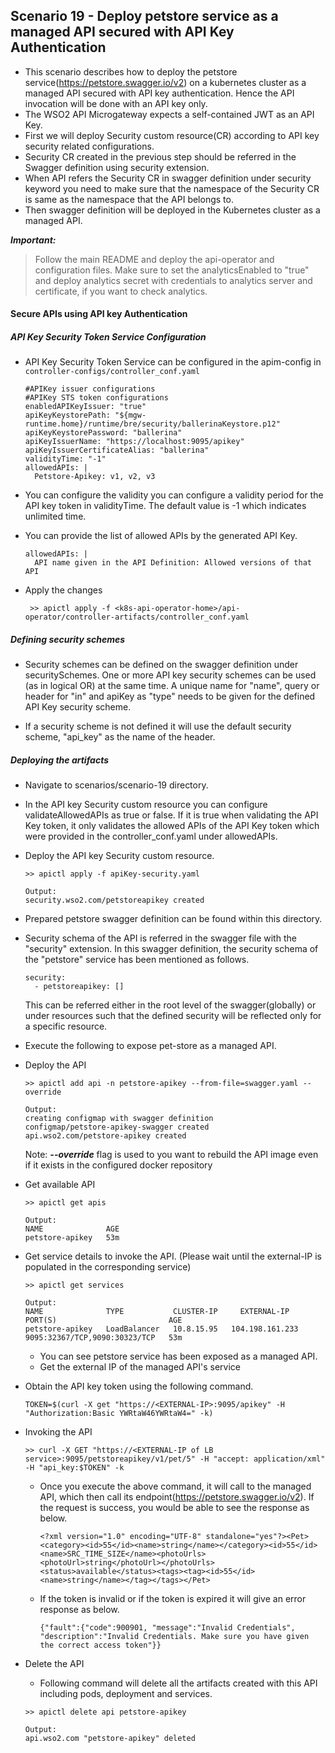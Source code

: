 ## Scenario 19 - Deploy petstore service as a managed API secured with API Key Authentication
- This scenario describes how to deploy the petstore service(https://petstore.swagger.io/v2) on a kubernetes cluster as a managed API secured with API key authentication. Hence the API invocation will be done with an API key only.  
- The WSO2 API Microgateway expects a self-contained JWT as an API Key.
- First we will deploy Security custom resource(CR) according to API key security related configurations. 
- Security CR created in the previous step should be referred in the Swagger definition using security extension.
- When API refers the Security CR in swagger definition under security keyword you need to make sure that the namespace of the Security CR is same as the namespace that the API belongs to.
- Then swagger definition will be deployed in the Kubernetes cluster as a managed API. 
 

 ***Important:***
> Follow the main README and deploy the api-operator and configuration files. Make sure to set the analyticsEnabled to "true" and deploy analytics secret with credentials to analytics server and certificate, if you want to check analytics.

 #### Secure APIs using API key Authentication
 ##### API Key Security Token Service Configuration

- API Key Security Token Service can be configured in the apim-config in `controller-configs/controller_conf.yaml`
    ```
    #APIKey issuer configurations
    #APIKey STS token configurations
    enabledAPIKeyIssuer: "true"
    apiKeyKeystorePath: "${mgw-runtime.home}/runtime/bre/security/ballerinaKeystore.p12"
    apiKeyKeystorePassword: "ballerina"
    apiKeyIssuerName: "https://localhost:9095/apikey"
    apiKeyIssuerCertificateAlias: "ballerina"
    validityTime: "-1"
    allowedAPIs: |
      Petstore-Apikey: v1, v2, v3
    ```
- You can configure the validity you can configure a validity period for the API key token in validityTime. The default value is -1 which indicates unlimited time. 

- You can provide the list of allowed APIs by the generated API Key.
  ```
  allowedAPIs: |
    API name given in the API Definition: Allowed versions of that API
  ```
- Apply the changes
   ```$xslt
    >> apictl apply -f <k8s-api-operator-home>/api-operator/controller-artifacts/controller_conf.yaml
    ```
 ##### Defining security schemes

- Security schemes can be defined on the swagger definition under securitySchemes. One or more API key security schemes can be used (as in logical OR) at the same time. A unique name for "name", query or header for "in"  and apiKey as "type" needs to be given for the defined API Key security scheme.

- If a security scheme is not defined it will use the default security scheme, "api_key" as the name of the header.

 ##### Deploying the artifacts
 
- Navigate to scenarios/scenario-19 directory.

- In the API key Security custom resource you can configure validateAllowedAPIs as true or false. If it is true when validating the API Key token, it only validates the allowed APIs of the API Key token which were provided in the controller_conf.yaml under allowedAPIs.

- Deploy the API key Security custom resource.
    ```$xslt
    >> apictl apply -f apiKey-security.yaml
    
    Output:
    security.wso2.com/petstoreapikey created
    ```

- Prepared petstore swagger definition can be found within this directory.

- Security schema of the API is referred in the swagger file with the "security" extension.
In this swagger definition, the security schema of the "petstore" service has been mentioned as follows.
    ```
    security:
      - petstoreapikey: []
    ```
    This can be referred either in the root level of the swagger(globally) or under resources such that the defined security will be reflected only for a specific resource.
- Execute the following to expose pet-store as a managed API.

- Deploy the  API <br /> 
    ```
    >> apictl add api -n petstore-apikey --from-file=swagger.yaml --override
    
    Output:
    creating configmap with swagger definition
    configmap/petstore-apikey-swagger created
    api.wso2.com/petstore-apikey created
    ```
    Note: ***--override*** flag is used to you want to rebuild the API image even if it exists in the configured docker repository
    
- Get available API <br /> 
    ```
    >> apictl get apis
    
    Output:
    NAME              AGE
    petstore-apikey   53m
    ```

- Get service details to invoke the API. (Please wait until the external-IP is populated in the corresponding service)
    ```
    >> apictl get services
    
    Output:
    NAME              TYPE           CLUSTER-IP     EXTERNAL-IP     PORT(S)                         AGE
    petstore-apikey   LoadBalancer   10.8.15.95   104.198.161.233   9095:32367/TCP,9090:30323/TCP   53m

    ```
    - You can see petstore service has been exposed as a managed API.
    - Get the external IP of the managed API's service
 
- Obtain the API key token using the following command. <br />

    ```
    TOKEN=$(curl -X get "https://<EXTERNAL-IP>:9095/apikey" -H "Authorization:Basic YWRtaW46YWRtaW4=" -k)
    ```
- Invoking the API <br />
    ```
    >> curl -X GET "https://<EXTERNAL-IP of LB service>:9095/petstoreapikey/v1/pet/5" -H "accept: application/xml" -H "api_key:$TOKEN" -k
    ```
    - Once you execute the above command, it will call to the managed API, which then call its endpoint(https://petstore.swagger.io/v2). If the request is success, you would be able to see the response as below.
        ```
        <?xml version="1.0" encoding="UTF-8" standalone="yes"?><Pet><category><id>55</id><name>string</name></category><id>55</id><name>SRC_TIME_SIZE</name><photoUrls><photoUrl>string</photoUrl></photoUrls><status>available</status><tags><tag><id>55</id><name>string</name></tag></tags></Pet>
        ```
    - If the token is invalid or if the token is expired it will give an error response as below.
       ```
       {"fault":{"code":900901, "message":"Invalid Credentials", "description":"Invalid Credentials. Make sure you have given the correct access token"}}
       ```
- Delete the  API <br /> 
    - Following command will delete all the artifacts created with this API including pods, deployment and services.
    ```
    >> apictl delete api petstore-apikey
    
    Output:
    api.wso2.com "petstore-apikey" deleted
    ```